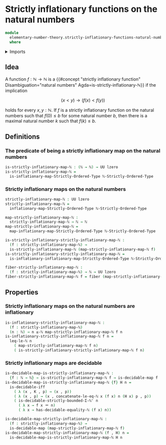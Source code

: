 # Strictly inflationary functions on the natural numbers

```agda
module
  elementary-number-theory.strictly-inflationary-functions-natural-numbers
  where
```

<details><summary>Imports</summary>

```agda
open import elementary-number-theory.decidable-types
open import elementary-number-theory.equality-natural-numbers
open import elementary-number-theory.inequality-natural-numbers
open import elementary-number-theory.natural-numbers
open import elementary-number-theory.strict-inequality-natural-numbers

open import foundation.decidable-maps
open import foundation.decidable-types
open import foundation.dependent-pair-types
open import foundation.fibers-of-maps
open import foundation.identity-types
open import foundation.universe-levels

open import order-theory.inflationary-maps-strictly-ordered-types

open import univalent-combinatorics.dependent-pair-types
```

</details>

## Idea

A function $f : \mathbb{N} \to \mathbb{N}$ is a
{{#concept "strictly inflationary function" Disambiguation="natural numbers" Agda=is-strictly-inflationary-ℕ}}
if the implication

$$
  (x < y) \to (f(x) < f(y))
$$

holds for every $x,y:\mathbb{N}$. If $f$ is a strictly inflationary function on
the natural numbers such that $f(0) \leq b$ for some natural number $b$, then
there is a maximal natural number $k$ such that $f(k) \leq b$.

## Definitions

### The predicate of being a strictly inflationary map on the natural numbers

```agda
is-strictly-inflationary-map-ℕ : (ℕ → ℕ) → UU lzero
is-strictly-inflationary-map-ℕ =
  is-inflationary-map-Strictly-Ordered-Type ℕ-Strictly-Ordered-Type
```

### Strictly inflationary maps on the natural numbers

```agda
strictly-inflationary-map-ℕ : UU lzero
strictly-inflationary-map-ℕ =
  inflationary-map-Strictly-Ordered-Type ℕ-Strictly-Ordered-Type

map-strictly-inflationary-map-ℕ :
  strictly-inflationary-map-ℕ → ℕ → ℕ
map-strictly-inflationary-map-ℕ =
  map-inflationary-map-Strictly-Ordered-Type ℕ-Strictly-Ordered-Type

is-strictly-inflationary-strictly-inflationary-map-ℕ :
  (f : strictly-inflationary-map-ℕ) →
  is-strictly-inflationary-map-ℕ (map-strictly-inflationary-map-ℕ f)
is-strictly-inflationary-strictly-inflationary-map-ℕ =
  is-inflationary-inflationary-map-Strictly-Ordered-Type ℕ-Strictly-Ordered-Type

fiber-strictly-inflationary-map-ℕ :
  (f : strictly-inflationary-map-ℕ) → ℕ → UU lzero
fiber-strictly-inflationary-map-ℕ f = fiber (map-strictly-inflationary-map-ℕ f)
```

## Properties

### Strictly inflationary maps on the natural numbers are inflationary

```agda
is-inflationary-strictly-inflationary-map-ℕ :
  (f : strictly-inflationary-map-ℕ)
  (n : ℕ) → n ≤-ℕ map-strictly-inflationary-map-ℕ f n
is-inflationary-strictly-inflationary-map-ℕ f n =
  leq-le-ℕ n
    ( map-strictly-inflationary-map-ℕ f n)
    ( is-strictly-inflationary-strictly-inflationary-map-ℕ f n)
```

### Strictly inflationary maps are decidable

```agda
is-decidable-map-is-strictly-inflationary-map-ℕ :
  {f : ℕ → ℕ} → is-strictly-inflationary-map-ℕ f → is-decidable-map f
is-decidable-map-is-strictly-inflationary-map-ℕ {f} H n =
  is-decidable-iff
    ( λ (x , K , p) → (x , p))
    ( λ (x , p) → (x , concatenate-le-eq-ℕ x (f x) n (H x) p , p))
    ( is-decidable-strictly-bounded-Σ-ℕ' n
      ( λ x → f x ＝ n)
      ( λ x → has-decidable-equality-ℕ (f x) n))

is-decidable-map-strictly-inflationary-map-ℕ :
  (f : strictly-inflationary-map-ℕ) →
  is-decidable-map (map-strictly-inflationary-map-ℕ f)
is-decidable-map-strictly-inflationary-map-ℕ (f , H) n =
  is-decidable-map-is-strictly-inflationary-map-ℕ H n
```
